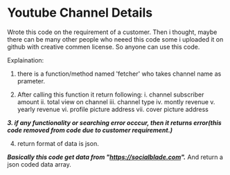 # Youtube Channel Details

Wrote this code on the requirement of a customer.
Then i thought, maybe there can be many other people who neeed this code some i uploaded it on github with creative commen license. So anyone can use this code.

Explaination:
1. there is a function/method named 'fetcher' who takes channel name as prameter.

2. After calling this function it return following:
    i. channel subscriber amount
    ii. total view on channel
    iii. channel type
    iv. montly revenue
    v. yearly revenue
    vi. profile picture address
    vii. cover picture address
    
***3. if any functionality or searching error occcur, then it returns error(this code removed from code due to customer requirement.)***

4. return format of data is json.

***Basically this code get data from "https://socialblade.com".*** And return a json coded data array.
